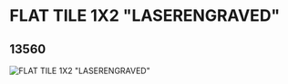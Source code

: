 # FLAT TILE 1X2 "LASERENGRAVED"
## 13560
![FLAT TILE 1X2 "LASERENGRAVED"](https://lc-www-live-s.legocdn.com/media/bricks/5/2/6030476.jpg)